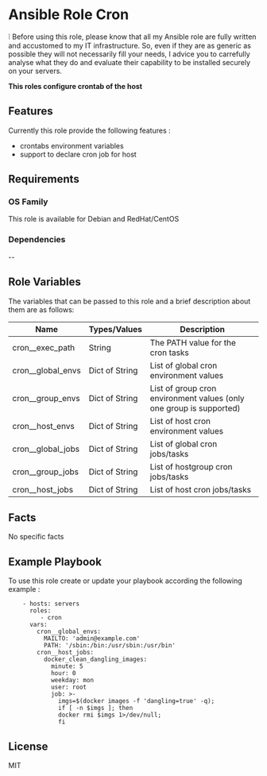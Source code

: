 Ansible Role Cron
=========

:grey_exclamation: Before using this role, please know that all my Ansible role are fully written and accustomed to my IT infrastructure. So, even if they are as generic as possible they will not necessarily fill your needs, I advice you to carrefully analyse what they do and evaluate their capability to be installed securely on your servers.

**This roles configure crontab of the host**

## Features

Currently this role provide the following features :

  * crontabs environment variables
  * support to declare cron job for host

## Requirements

### OS Family

This role is available for Debian and RedHat/CentOS

### Dependencies

--


## Role Variables

The variables that can be passed to this role and a brief description about them are as follows:

| Name              | Types/Values  | Description                                                        |
| ------------------| --------------|------------------------------------------------------------------- |
| cron__exec_path   | String        | The PATH value for the cron tasks                                  |
| cron__global_envs | Dict of String| List of global cron environment values                             |
| cron__group_envs  | Dict of String| List of group cron environment values (only one group is supported)|
| cron__host_envs   | Dict of String| List of host cron environment values                               |
| cron__global_jobs | Dict of String| List of global cron jobs/tasks                                     |
| cron__group_jobs  | Dict of String| List of hostgroup cron jobs/tasks                                  |
| cron__host_jobs   | Dict of String| List of host cron jobs/tasks                                       |

## Facts

No specific facts

## Example Playbook

To use this role create or update your playbook according the following example :


```
    - hosts: servers
      roles:
         - cron
      vars:
        cron__global_envs:
          MAILTO: 'admin@example.com'
          PATH: '/sbin:/bin:/usr/sbin:/usr/bin'
        cron__host_jobs:
          docker_clean_dangling_images:
            minute: 5
            hour: 0
            weekday: mon
            user: root
            job: >-
              imgs=$(docker images -f 'dangling=true' -q);
              if [ -n $imgs ]; then
              docker rmi $imgs 1>/dev/null;
              fi
```


## License

MIT